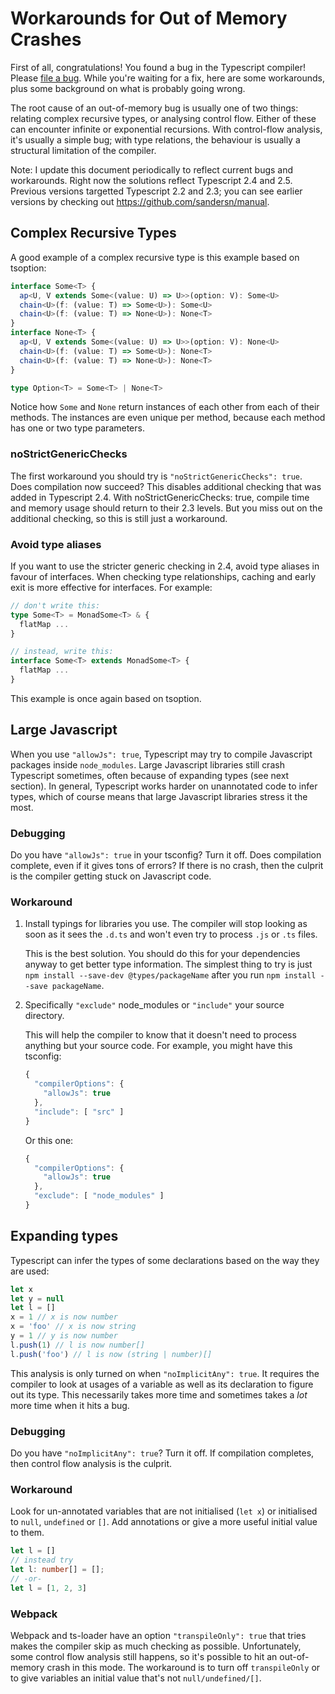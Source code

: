 # Workarounds for Out of Memory Crashes

First of all, congratulations! You found a bug in the Typescript
compiler! Please [file a bug](https://github.com/Microsoft/TypeScript/issues).
While you're waiting for a fix, here are some workarounds, plus some
background on what is probably going wrong.

The root cause of an out-of-memory bug is usually one of two things:
relating complex recursive types, or analysing control flow. Either of
these can encounter infinite or exponential recursions. With
control-flow analysis, it's usually a simple bug; with type relations,
the behaviour is usually a structural limitation of the compiler.

Note: I update this document periodically to reflect current bugs and
workarounds. Right now the solutions reflect Typescript 2.4 and 2.5.
Previous versions targetted Typescript 2.2 and 2.3; you can see
earlier versions by checking out https://github.com/sandersn/manual.

## Complex Recursive Types

A good example of a complex recursive type is this example based on tsoption:

```ts
interface Some<T> {
  ap<U, V extends Some<(value: U) => U>>(option: V): Some<U>
  chain<U>(f: (value: T) => Some<U>): Some<U>
  chain<U>(f: (value: T) => None<U>): None<T>
}
interface None<T> {
  ap<U, V extends Some<(value: U) => U>>(option: V): None<U>
  chain<U>(f: (value: T) => Some<U>): None<T>
  chain<U>(f: (value: T) => None<U>): None<T>
}

type Option<T> = Some<T> | None<T>
```

Notice how `Some` and `None` return instances of each other from each
of their methods. The instances are even unique per method, because
each method has one or two type parameters.

### noStrictGenericChecks

The first workaround you should try is `"noStrictGenericChecks": true`.
Does compilation now succeed?
This disables additional checking that was added in Typescript
2.4. With noStrictGenericChecks: true, compile time and memory usage
should return to their 2.3 levels. But you miss out on the additional
checking, so this is still just a workaround.

### Avoid type aliases

If you want to use the stricter generic checking in 2.4, avoid type
aliases in favour of interfaces. When checking type relationships,
caching and early exit is more effective for interfaces. For example:

```ts
// don't write this:
type Some<T> = MonadSome<T> & {
  flatMap ...
}

// instead, write this:
interface Some<T> extends MonadSome<T> {
  flatMap ...
}
```

This example is once again based on tsoption.

## Large Javascript

When you use `"allowJs": true`, Typescript may try to compile Javascript
packages inside `node_modules`. Large Javascript libraries still
crash Typescript sometimes, often because of expanding types (see next
section). In general, Typescript works harder on unannotated code to
infer types, which of course means that large Javascript libraries
stress it the most.

### Debugging

Do you have `"allowJs": true` in your tsconfig? Turn it off. Does
compilation complete, even if it gives tons of errors? If there is no
crash, then the culprit is the compiler getting stuck on Javascript code.

### Workaround

1. Install typings for libraries you use. The compiler will stop
   looking as soon as it sees the `.d.ts` and won't even try to process
   `.js` or `.ts` files.

    This is the best solution. You should do this for your
    dependencies anyway to get better type information. The simplest
    thing to try is just `npm install --save-dev @types/packageName`
    after you run `npm install --save packageName`.

1. Specifically `"exclude"` node_modules or `"include"` your source
directory.

    This will help the compiler to know that it doesn't need to
    process anything but your source code. For example, you might have
    this tsconfig:

    ```ts
    {
      "compilerOptions": {
        "allowJs": true
      },
      "include": [ "src" ]
    }
    ```

    Or this one:

    ```ts
    {
      "compilerOptions": {
        "allowJs": true
      },
      "exclude": [ "node_modules" ]
    }
    ```

## Expanding types

Typescript can infer the types of some declarations based on the way
they are used:

```ts
let x
let y = null
let l = []
x = 1 // x is now number
x = 'foo' // x is now string
y = 1 // y is now number
l.push(1) // l is now number[]
l.push('foo') // l is now (string | number)[]
```

This analysis is only turned on when `"noImplicitAny": true`. It
requires the compiler to look at usages of a variable as well as its
declaration to figure out its type. This necessarily takes more time
and sometimes takes a *lot* more time when it hits a bug.

### Debugging

Do you have `"noImplicitAny": true`? Turn it off. If compilation
completes, then control flow analysis is the culprit.

### Workaround

Look for un-annotated variables that are not initialised (`let x`) or
initialised to `null`, `undefined` or `[]`. Add annotations or give a
more useful initial value to them.

```ts
let l = []
// instead try
let l: number[] = [];
// -or-
let l = [1, 2, 3]
```

### Webpack

Webpack and ts-loader have an option `"transpileOnly": true` that
tries makes the compiler skip as much checking as possible.
Unfortunately, some control flow analysis still happens, so it's
possible to hit an out-of-memory crash in this mode. The workaround is
to turn off `transpileOnly` or to give variables an initial value
that's not `null/undefined/[]`.
